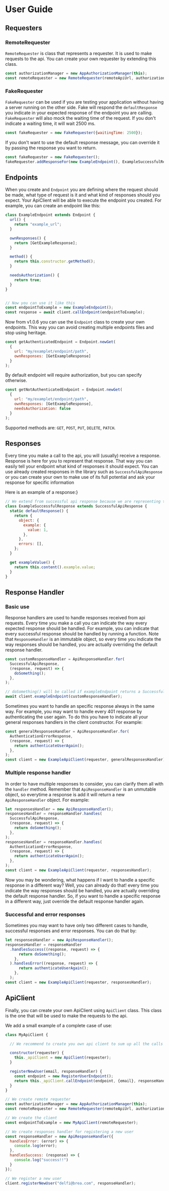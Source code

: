 # User Guide

## Requesters

### RemoteRequester

``RemoteRequester`` is class that represents a requester. It is used to make requests to the api. You can create your
own requester by extending this class.

```js
const authorizationManager = new AppAuthorizationManager(this);
const remoteRequester = new RemoteRequester(remoteApiUrl, authorizationManager);
```

### FakeRequester

``FakeRequester`` can be used if you are testing your application without having a server running on the other side.
Fake will respond the ``defaultResponse`` you indicate in your expected response of the endpoint you are calling.
``FakeRequester`` will also mock the waiting time of the request. If you don't indicate a waiting time, it will wait 2500 ms.


```js
const fakeRequester = new FakeRequester({waitingTime: 2500});
```

If you don't want to use the default response message, you can override it by passing the response you want to return.

```js
const fakeRequester = new FakeRequester();
fakeRequester.addResponseFor(new ExampleEndpoint(), ExampleSuccessfulResponse);
```

## Endpoints

When you create and ``Endpoint`` you are defining where the request should be made, what type of request is it and what
kind of responses should you expect.
Your ApiClient will be able to execute the endpoint you created.
For example, you can create an endpoint like this:

```js
class ExampleEndpoint extends Endpoint {
  url() {
    return "example_url";
  }

  ownResponses() {
    return [GetExampleResponse];
  }

  method() {
    return this.constructor.getMethod();
  }

  needsAuthorization() {
    return true;
  }
}


// Now you can use it like this
const endpointToExample = new ExampleEndpoint();
const response = await client.callEndpoint(endpointToExample);
```

Now from v1.0.6 you can use the ``Endpoint`` class to create your own endpoints. This way you can avoid creating
multiple
endpoints files and stop using heritage.

```js
const getAuthenticatedEndpoint = Endpoint.newGet(
  {
    url: "my/examplet/endpoint/path",
    ownResponses: [GetExampleResponse]
  }
);
```

By default endpoint will require authorization, but you can specify otherwise.

```js
const getNotAuthenticatedEndpoint = Endpoint.newGet(
  {
    url: "my/examplet/endpoint/path",
    ownResponses: [GetExampleResponse],
    needsAuthorization: false
  }
);
```

Supported methods are: `GET`, `POST`, `PUT`, `DELETE`, `PATCH`.

## Responses

Every time you make a call to the api, you will (usually) receive a response. Response is here for you to represent that
response.
That way you can easily tell your endpoint what kind of responses it should expect.
You can use already created responses in the library such as  ``SuccessfulApiResponse`` or you can create your own to
make use of its full potential and ask your response for specific information

Here is an example of a response:}

```js
// We extend from successful api response because we are representing the successful response of our call.
class ExampleSuccessfulResponse extends SuccessfulApiResponse {
  static defaultResponse() {
    return {
      object: {
        example: {
          value: 1,
        },
      },
      errors: [],
    };
  }

  get exampleValue() {
    return this.content().example.value;
  }
}
```

## Response Handler

### Basic use

Response handlers are used to handle responses received from api requests. Every time you make a call you can indicate
the way
every expected response should be handled. For example, you can indicate that every successful response should be
handled by running a function.
Note that ``ResponseHandler`` is an immutable object, so every time you indicate the way responses should be handled,
you are actually overriding the default response handler.

```js
const customResponseHandler = ApiResponseHandler.for(
  SuccessfulApiResponse,
  (response, request) => {
    doSomething();
  },
);

// doSomething() will be called if exampleEndpoint returns a SuccessfulApiResponse
await client.exampleEndpoint(customResponseHandler);
```

Sometimes you want to handle an specific response always in the same way. For example, you may want to handle every 401
response by authenticating the user again. To do this
you have to indicate all your general responses handlers in the client constructor. For example:

```js
const generalResponsesHandler = ApiResponseHandler.for(
  AuthenticationErrorResponse,
  (response, request) => {
    return authenticateUserAgain();
  },
);
const client = new ExampleApiClient(requester, generalResponsesHandler);
```

### Multiple response handler

In order to have multiple responses to consider, you can clarify them all with the ``handler`` method. Remember
that ``ApiResponseHandler`` is an unmutable object, so everytime a
response is add it will return a new ``ApiResponseHandler`` object. For example:

```js
let responsesHandler = new ApiResponseHandler();
responsesHandler = responseHandler.handles(
  SuccessfulApiResponse,
  (response, request) => {
    return doSomething();
  },
);
responsesHandler = responseHandler.handles(
  AuthenticationErrorResponse,
  (response, request) => {
    return authenticateUserAgain();
  },
);
const client = new ExampleApiClient(requester, responsesHandler);
```

Now you may be wondering, what happens if I want to handle a specific response in a different way? Well, you can already
do that! every time you indicate
the way responses should be handled, you are actually overriding the default response handler. So, if you want to handle
a specific response in a different way,
just override the default response handler again.

### Successful and error responses

Sometimes you may want to have only two different cases to handle, successful responses and error responses. You can do
that by:

```js
let responsesHandler = new ApiResponseHandler();
responsesHandler = responseHandler
  .handlesSuccess((response, request) => {
      return doSomething();
    },
  ).handlesError((response, request) => {
      return authenticateUserAgain();
    },
  );
const client = new ExampleApiClient(requester, responsesHandler);
```

## ApiClient

Finally, you can create your own ApiClient using ``ApiClient`` class. This class is the one that will be used
to make the requests to the api.

We add a small example of a complete case of use:

```js
class MyApiClient {

  // We recommend to create you own api client to sum up all the calls you will make to the api

  constructor(requester) {
    this._apiClient = new ApiClient(requester);
  }

  registerNewUser(email, responseHandler) {
    const endpoint = new RegisterUserEndpoint();
    return this._apiClient.callEndpoint(endpoint, {email}, responseHandler);
  }
}

// We create remote requester
const authorizationManager = new AppAuthorizationManager(this);
const remoteRequester = new RemoteRequester(remoteApiUrl, authorizationManager);

// We create the client
const endpointToExample = new MyApiClient(remoteRequester);

// We create responses handler for registering a new user
const responseHandler = new ApiResponseHandler({
  handlesError: (error) => {
    console.log(error);
  },
  handlesSuccess: (response) => {
    console.log("success!!")
  }
});

// We register a new user
client.registerNewUser("delfi@brea.com", responseHandler);
```